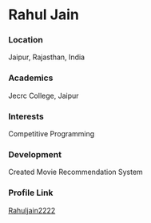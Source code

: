 # Rahul Jain

### Location

Jaipur, Rajasthan, India

### Academics

Jecrc College, Jaipur

### Interests

Competitive Programming

### Development

Created Movie Recommendation System

### Profile Link

[Rahuljain2222](https://github.com/Rahuljain2222)
